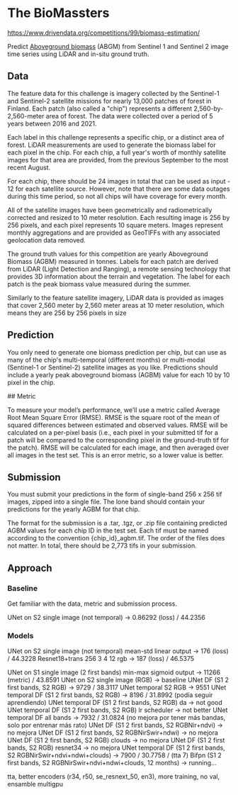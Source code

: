 # The BioMassters

https://www.drivendata.org/competitions/99/biomass-estimation/

Predict [Aboveground biomass](https://www.un-redd.org/glossary/aboveground-biomass) (ABGM) from Sentinel 1 and Sentinel 2 image time series using LiDAR and in-situ ground truth.

## Data

The feature data for this challenge is imagery collected by the Sentinel-1 and Sentinel-2 satellite missions for nearly 13,000 patches of forest in Finland. Each patch (also called a "chip") represents a different 2,560-by-2,560-meter area of forest. The data were collected over a period of 5 years between 2016 and 2021.

Each label in this challenge represents a specific chip, or a distinct area of forest. LiDAR measurements are used to generate the biomass label for each pixel in the chip. For each chip, a full year's worth of monthly satellite images for that area are provided, from the previous September to the most recent August.

For each chip, there should be 24 images in total that can be used as input - 12 for each satellite source. However, note that there are some data outages during this time period, so not all chips will have coverage for every month.

All of the satellite images have been geometrically and radiometrically corrected and resized to 10 meter resolution. Each resulting image is 256 by 256 pixels, and each pixel represents 10 square meters. Images represent monthly aggregations and are provided as GeoTIFFs with any associated geolocation data removed.

The ground truth values for this competition are yearly Aboveground Biomass (AGBM) measured in tonnes. Labels for each patch are derived from LiDAR (Light Detection and Ranging), a remote sensing technology that provides 3D information about the terrain and vegetation. The label for each patch is the peak biomass value measured during the summer.

Similarly to the feature satellite imagery, LiDAR data is provided as images that cover 2,560 meter by 2,560 meter areas at 10 meter resolution, which means they are 256 by 256 pixels in size

## Prediction

You only need to generate one biomass prediction per chip, but can use as many of the chip's multi-temporal (different months) or multi-modal (Sentinel-1 or Sentinel-2) satellite images as you like. Predictions should include a yearly peak aboveground biomass (AGBM) value for each 10 by 10 pixel in the chip.

## Metric

To measure your model’s performance, we’ll use a metric called Average Root Mean Square Error (RMSE). RMSE is the square root of the mean of squared differences between estimated and observed values. RMSE will be calculated on a per-pixel basis (i.e., each pixel in your submitted tif for a patch will be compared to the corresponding pixel in the ground-truth tif for the patch). RMSE will be calculated for each image, and then averaged over all images in the test set. This is an error metric, so a lower value is better.

## Submission

You must submit your predictions in the form of single-band 256 x 256 tif images, zipped into a single file. The lone band should contain your predictions for the yearly AGBM for that chip.

The format for the submission is a .tar, .tgz, or .zip file containing predicted AGBM values for each chip ID in the test set. Each tif must be named according to the convention {chip_id}\_agbm.tif. The order of the files does not matter. In total, there should be 2,773 tifs in your submission.

## Approach

### Baseline

Get familiar with the data, metric and submission process.

UNet on S2 single image (not temporal) -> 0.86292 (loss) / 44.2356

### Models

UNet on S2 single image (not temporal) mean-std linear output -> 176 (loss) / 44.3228
Resnet18+trans 256 3 4 12 rgb -> 187 (loss) / 46.5375

UNet on S1 single image (2 first bands) min-max sigmoid output -> 11266 (metric) / 43.8591
UNet on S2 single image (RGB) -> baseline
UNet DF (S1 2 first bands, S2 RGB) -> 9729 / 38.3117
UNet temporal S2 RGB -> 9551
UNet temporal DF (S1 2 first bands, S2 RGB) -> 8196 / 31.8992 (podía seguir aprendiendo)
UNet temporal DF (S1 2 first bands, S2 RGB) da -> not good
UNet temporal DF (S1 2 first bands, S2 RGB) lr scheduler -> not better
UNet temporal DF all bands -> 7932 / 31.0824 (no mejora por tener más bandas, solo por entrenar más rato)
UNet DF (S1 2 first bands, S2 RGBNir+ndvi) -> no mejora
UNet DF (S1 2 first bands, S2 RGBNirSwir+ndwi) -> no mejora
UNet DF (S1 2 first bands, S2 RGB) clouds -> no mejora
UNet DF (S1 2 first bands, S2 RGB) resnet34 -> no mejora
UNet temporal DF (S1 2 first bands, S2 RGBNirSwir+ndvi+ndwi+clouds) -> 7900 / 30.7758 / (tta 7)
Bifpn (S1 2 first bands, S2 RGBNirSwir+ndvi+ndwi+clouds, 12 months) -> running...

tta, better encoders (r34, r50, se_resnext_50, en3), more training, no val, ensamble
multigpu
